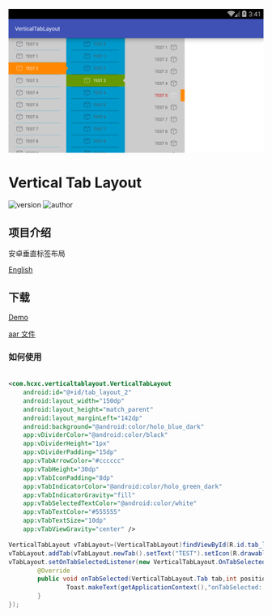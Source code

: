 ![logo](images/vertical_tab_layout.png)

# Vertical Tab Layout

![version](https://img.shields.io/badge/%E7%89%88%E6%9C%AC-1.0.0-brightgreen.svg)
![author](https://img.shields.io/badge/%E4%BD%9C%E8%80%85-hcxc-orange.svg)

## 项目介绍

安卓垂直标签布局

[English](./vertical_tab_layout.md)

## 下载

[Demo](screenshot/vertical-tab-layout.mp4)

[aar 文件](./output/VerticalTabLayout.aar)

### 如何使用

```xml

<com.hcxc.verticaltablayout.VerticalTabLayout 
    android:id="@+id/tab_layout_2"
    android:layout_width="150dp" 
    android:layout_height="match_parent"
    android:layout_marginLeft="142dp" 
    android:background="@android:color/holo_blue_dark"
    app:vDividerColor="@android:color/black" 
    app:vDividerHeight="1px" 
    app:vDividerPadding="15dp"
    app:vTabArrowColor="#cccccc" 
    app:vTabHeight="30dp" 
    app:vTabIconPadding="8dp"
    app:vTabIndicatorColor="@android:color/holo_green_dark" 
    app:vTabIndicatorGravity="fill"
    app:vTabSelectedTextColor="@android:color/white" 
    app:vTabTextColor="#555555"
    app:vTabTextSize="10dp" 
    app:vTabViewGravity="center" />
```

```java
VerticalTabLayout vTabLayout=(VerticalTabLayout)findViewById(R.id.tab_layout);
vTabLayout.addTab(vTabLayout.newTab().setText("TEST").setIcon(R.drawable.ic_selector));
vTabLayout.setOnTabSelectedListener(new VerticalTabLayout.OnTabSelectedAdapter(){
        @Override
        public void onTabSelected(VerticalTabLayout.Tab tab,int position){
                Toast.makeText(getApplicationContext(),"onTabSelected: "+position,ToastLENGTH_SHORT).show();
        }
});
```
